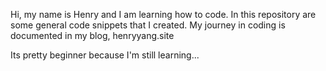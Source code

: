 Hi, my name is Henry and I am learning how to code. In this repository are some general code snippets that I created. My journey in coding is documented in my blog, henryyang.site

Its pretty beginner because I'm still learning...
